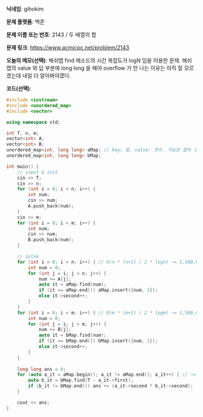 **닉네임**: gihokim

**문제 플랫폼**: 백준

**문제 이름 또는 번호**: 2143 / 두 배열의 합

**문제 링크**: https://www.acmicpc.net/problem/2143

**오늘의 메모(선택)**: 해쉬맵 find 메소드의 시간 복잡도가 logN 임을 이용한 문제. 해쉬맵의 value 와 답 부분에 long long 을 해야 overflow 가 안 나는 이유는 아직 잘 모르겠는데 내일 더 알아봐야겠다.

**코드(선택)**:

```c++
#include <iostream>
#include <unordered_map>
#include <vector>

using namespace std;

int T, n, m;
vector<int> A;
vector<int> B;
unordered_map<int, long long> aMap; // key: 합, value: 갯수. 가능한 합의 갯수를 map 으로 담는다
unordered_map<int, long long> bMap;

int main() {
	// input & init
	cin >> T;
	cin >> n;
	for (int i = 0; i < n; i++) {
		int num;
		cin >> num;
		A.push_back(num);
	}
	cin >> m;
	for (int i = 0; i < m; i++) {
		int num;
		cin >> num;
		B.push_back(num);
	}

	// solve
	for (int i = 0; i < n; i++) { // O(n * (n+1) / 2 * logn) ~= 1,500,000회
		int num = 0;
		for (int j = i; j < n; j++) {
			num += A[j];
			auto it = aMap.find(num);
			if (it == aMap.end()) aMap.insert({num, 1});
			else it->second++;
		}
	}
	for (int i = 0; i < m; i++) { // O(m * (m+1) / 2 * logm) ~= 1,500,000 회
		int num = 0;
		for (int j = i; j < m; j++) {
			num += B[j];
			auto it = bMap.find(num);
			if (it == bMap.end()) bMap.insert({num, 1});
			else it->second++;
		}
	}
	
	long long ans = 0;
	for (auto a_it = aMap.begin(); a_it != aMap.end(); a_it++) { // ~= 1,500,000 * 5log15회 ~= 10,000,000회
		auto b_it = bMap.find(T - a_it->first);
		if (b_it != bMap.end()) ans += (a_it->second * b_it->second);
	}

	cout << ans;
}
```
